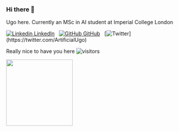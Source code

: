 ### Hi there 👋

Ugo here. Currently an MSc in AI student at Imperial College London

[![Linkedin](https://i.stack.imgur.com/gVE0j.png) LinkedIn](https://www.linkedin.com/in/ugo-okoroafor-49709878/) &nbsp;
[![GitHub](https://i.stack.imgur.com/tskMh.png) GitHub](https://github.com/Uokoroafor/) &nbsp;
[![Twitter]([https://img.shields.io/twitter/](https://img.shields.io/badge/Twitter-1DA1F2?style=for-the-badge&logo=twitter&logoColor=white))](https://twitter.com/ArtificialUgo)


Really nice to have you here ![visitors](https://visitor-badge.glitch.me/badge?page_id=${uokoroafor}.${uokoroafor})
<!--
**Uokoroafor/Uokoroafor** is a ✨ _special_ ✨ repository because its `README.md` (this file) appears on your GitHub profile.

Here are some ideas to get you started:

- 🔭 I’m currently working on ...
- 🌱 I’m currently learning ...
- 👯 I’m looking to collaborate on ...
- 🤔 I’m looking for help with ...
- 💬 Ask me about ...
- 📫 How to reach me: ...
- 😄 Pronouns: ...
- ⚡ Fun fact: ...
-->

<img height="180em" src="https://github-readme-stats.vercel.app/api?username=uokoroafor&show_icons=true&hide_border=true&&count_private=true&include_all_commits=true" />

